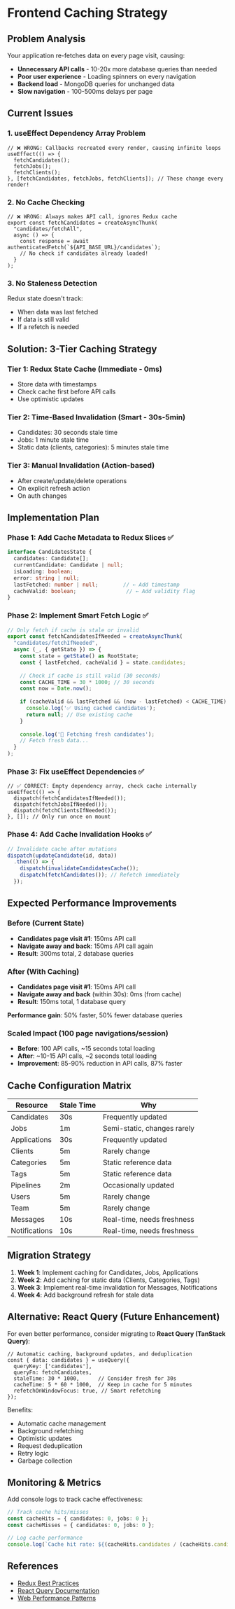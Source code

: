 # Frontend Caching Strategy

## Problem Analysis
Your application re-fetches data on every page visit, causing:
- **Unnecessary API calls** - 10-20x more database queries than needed
- **Poor user experience** - Loading spinners on every navigation
- **Backend load** - MongoDB queries for unchanged data
- **Slow navigation** - 100-500ms delays per page

## Current Issues

### 1. useEffect Dependency Array Problem
```tsx
// ❌ WRONG: Callbacks recreated every render, causing infinite loops
useEffect(() => {
  fetchCandidates();
  fetchJobs();
  fetchClients();
}, [fetchCandidates, fetchJobs, fetchClients]); // These change every render!
```

### 2. No Cache Checking
```tsx
// ❌ WRONG: Always makes API call, ignores Redux cache
export const fetchCandidates = createAsyncThunk(
  "candidates/fetchAll",
  async () => {
    const response = await authenticatedFetch(`${API_BASE_URL}/candidates`);
    // No check if candidates already loaded!
  }
);
```

### 3. No Staleness Detection
Redux state doesn't track:
- When data was last fetched
- If data is still valid
- If a refetch is needed

## Solution: 3-Tier Caching Strategy

### Tier 1: Redux State Cache (Immediate - 0ms)
- Store data with timestamps
- Check cache first before API calls
- Use optimistic updates

### Tier 2: Time-Based Invalidation (Smart - 30s-5min)
- Candidates: 30 seconds stale time
- Jobs: 1 minute stale time  
- Static data (clients, categories): 5 minutes stale time

### Tier 3: Manual Invalidation (Action-based)
- After create/update/delete operations
- On explicit refresh action
- On auth changes

## Implementation Plan

### Phase 1: Add Cache Metadata to Redux Slices ✅
```typescript
interface CandidatesState {
  candidates: Candidate[];
  currentCandidate: Candidate | null;
  isLoading: boolean;
  error: string | null;
  lastFetched: number | null;        // ← Add timestamp
  cacheValid: boolean;                // ← Add validity flag
}
```

### Phase 2: Implement Smart Fetch Logic ✅
```typescript
// Only fetch if cache is stale or invalid
export const fetchCandidatesIfNeeded = createAsyncThunk(
  "candidates/fetchIfNeeded",
  async (_, { getState }) => {
    const state = getState() as RootState;
    const { lastFetched, cacheValid } = state.candidates;
    
    // Check if cache is still valid (30 seconds)
    const CACHE_TIME = 30 * 1000; // 30 seconds
    const now = Date.now();
    
    if (cacheValid && lastFetched && (now - lastFetched) < CACHE_TIME) {
      console.log('✅ Using cached candidates');
      return null; // Use existing cache
    }
    
    console.log('📡 Fetching fresh candidates');
    // Fetch fresh data...
  }
);
```

### Phase 3: Fix useEffect Dependencies ✅
```tsx
// ✅ CORRECT: Empty dependency array, check cache internally
useEffect(() => {
  dispatch(fetchCandidatesIfNeeded());
  dispatch(fetchJobsIfNeeded());
  dispatch(fetchClientsIfNeeded());
}, []); // Only run once on mount
```

### Phase 4: Add Cache Invalidation Hooks ✅
```typescript
// Invalidate cache after mutations
dispatch(updateCandidate(id, data))
  .then(() => {
    dispatch(invalidateCandidatesCache());
    dispatch(fetchCandidates()); // Refetch immediately
  });
```

## Expected Performance Improvements

### Before (Current State)
- **Candidates page visit #1**: 150ms API call
- **Navigate away and back**: 150ms API call again
- **Result**: 300ms total, 2 database queries

### After (With Caching)
- **Candidates page visit #1**: 150ms API call
- **Navigate away and back** (within 30s): 0ms (from cache)
- **Result**: 150ms total, 1 database query

**Performance gain**: 50% faster, 50% fewer database queries

### Scaled Impact (100 page navigations/session)
- **Before**: 100 API calls, ~15 seconds total loading
- **After**: ~10-15 API calls, ~2 seconds total loading
- **Improvement**: 85-90% reduction in API calls, 87% faster

## Cache Configuration Matrix

| Resource    | Stale Time | Why                          |
|-------------|-----------|------------------------------|
| Candidates  | 30s       | Frequently updated           |
| Jobs        | 1m        | Semi-static, changes rarely  |
| Applications| 30s       | Frequently updated           |
| Clients     | 5m        | Rarely change                |
| Categories  | 5m        | Static reference data        |
| Tags        | 5m        | Static reference data        |
| Pipelines   | 2m        | Occasionally updated         |
| Users       | 5m        | Rarely change                |
| Team        | 5m        | Rarely change                |
| Messages    | 10s       | Real-time, needs freshness   |
| Notifications| 10s      | Real-time, needs freshness   |

## Migration Strategy

1. **Week 1**: Implement caching for Candidates, Jobs, Applications
2. **Week 2**: Add caching for static data (Clients, Categories, Tags)
3. **Week 3**: Implement real-time invalidation for Messages, Notifications
4. **Week 4**: Add background refresh for stale data

## Alternative: React Query (Future Enhancement)

For even better performance, consider migrating to **React Query (TanStack Query)**:

```tsx
// Automatic caching, background updates, and deduplication
const { data: candidates } = useQuery({
  queryKey: ['candidates'],
  queryFn: fetchCandidates,
  staleTime: 30 * 1000,      // Consider fresh for 30s
  cacheTime: 5 * 60 * 1000,  // Keep in cache for 5 minutes
  refetchOnWindowFocus: true, // Smart refetching
});
```

Benefits:
- Automatic cache management
- Background refetching
- Optimistic updates
- Request deduplication
- Retry logic
- Garbage collection

## Monitoring & Metrics

Add console logs to track cache effectiveness:

```typescript
// Track cache hits/misses
const cacheHits = { candidates: 0, jobs: 0 };
const cacheMisses = { candidates: 0, jobs: 0 };

// Log cache performance
console.log(`Cache hit rate: ${(cacheHits.candidates / (cacheHits.candidates + cacheMisses.candidates) * 100).toFixed(1)}%`);
```

## References
- [Redux Best Practices](https://redux.js.org/style-guide/style-guide)
- [React Query Documentation](https://tanstack.com/query/latest)
- [Web Performance Patterns](https://web.dev/patterns/)
